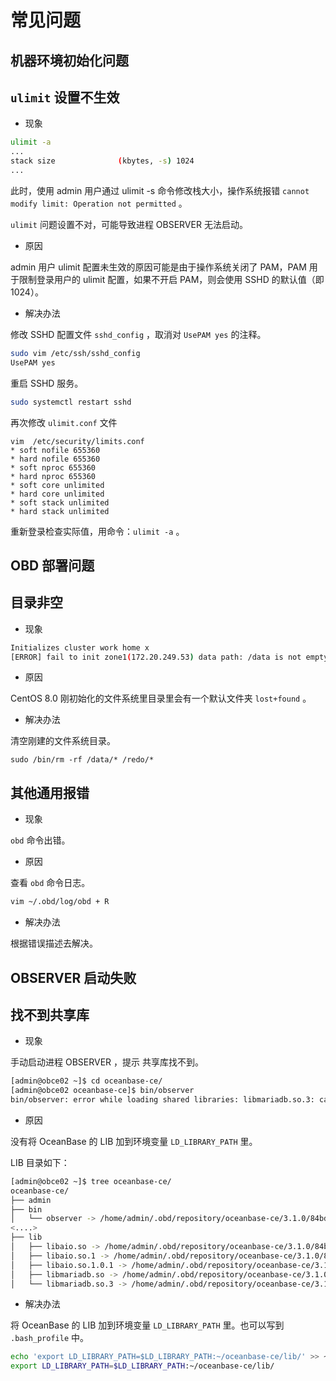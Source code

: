 # 常见问题

## 机器环境初始化问题

## `ulimit` 设置不生效

+ 现象

```bash
ulimit -a
...
stack size              (kbytes, -s) 1024
...
```

此时，使用 admin 用户通过 ulimit -s 命令修改栈大小，操作系统报错 `cannot modify limit: Operation not permitted` 。

`ulimit` 问题设置不对，可能导致进程 OBSERVER 无法启动。

+ 原因

admin 用户 ulimit 配置未生效的原因可能是由于操作系统关闭了 PAM，PAM 用于限制登录用户的 ulimit 配置，如果不开启 PAM，则会使用 SSHD 的默认值（即 1024）。

+ 解决办法

修改 SSHD 配置文件 `sshd_config` ，取消对 `UsePAM yes` 的注释。

```bash
sudo vim /etc/ssh/sshd_config
UsePAM yes

```

重启 SSHD 服务。

```bash
sudo systemctl restart sshd
```

再次修改 `ulimit.conf` 文件

```
vim  /etc/security/limits.conf
* soft nofile 655360
* hard nofile 655360
* soft nproc 655360
* hard nproc 655360
* soft core unlimited
* hard core unlimited
* soft stack unlimited
* hard stack unlimited
```

重新登录检查实际值，用命令：`ulimit -a` 。

## OBD 部署问题

## 目录非空

+ 现象

```bash
Initializes cluster work home x
[ERROR] fail to init zone1(172.20.249.53) data path: /data is not empty
```

+ 原因

CentOS 8.0 刚初始化的文件系统里目录里会有一个默认文件夹 `lost+found` 。

+ 解决办法

清空刚建的文件系统目录。

`sudo /bin/rm -rf /data/* /redo/*`

## 其他通用报错

+ 现象

`obd` 命令出错。

+ 原因

查看 `obd` 命令日志。

```bash
vim ~/.obd/log/obd + R
```

+ 解决办法

根据错误描述去解决。

## OBSERVER 启动失败

## 找不到共享库

+ 现象

手动启动进程 OBSERVER ，提示 共享库找不到。

```bash
[admin@obce02 ~]$ cd oceanbase-ce/
[admin@obce02 oceanbase-ce]$ bin/observer
bin/observer: error while loading shared libraries: libmariadb.so.3: cannot open shared object file: No such file or directory
```

+ 原因

没有将 OceanBase 的 LIB 加到环境变量 `LD_LIBRARY_PATH` 里。

LIB 目录如下：

```bash
[admin@obce02 ~]$ tree oceanbase-ce/
oceanbase-ce/
├── admin
├── bin
│   └── observer -> /home/admin/.obd/repository/oceanbase-ce/3.1.0/84bd2fe27f8b8243cc57d8a3f68b4c50f94aab80/bin/observer
<....>
├── lib
│   ├── libaio.so -> /home/admin/.obd/repository/oceanbase-ce/3.1.0/84bd2fe27f8b8243cc57d8a3f68b4c50f94aab80/lib/libaio.so
│   ├── libaio.so.1 -> /home/admin/.obd/repository/oceanbase-ce/3.1.0/84bd2fe27f8b8243cc57d8a3f68b4c50f94aab80/lib/libaio.so.1
│   ├── libaio.so.1.0.1 -> /home/admin/.obd/repository/oceanbase-ce/3.1.0/84bd2fe27f8b8243cc57d8a3f68b4c50f94aab80/lib/libaio.so.1.0.1
│   ├── libmariadb.so -> /home/admin/.obd/repository/oceanbase-ce/3.1.0/84bd2fe27f8b8243cc57d8a3f68b4c50f94aab80/lib/libmariadb.so
│   └── libmariadb.so.3 -> /home/admin/.obd/repository/oceanbase-ce/3.1.0/84bd2fe27f8b8243cc57d8a3f68b4c50f94aab80/lib/libmariadb.so.3
```

+ 解决办法

将 OceanBase 的 LIB 加到环境变量 `LD_LIBRARY_PATH` 里。也可以写到 `.bash_profile` 中。

```bash
echo 'export LD_LIBRARY_PATH=$LD_LIBRARY_PATH:~/oceanbase-ce/lib/' >> ~/.bash_profile
export LD_LIBRARY_PATH=$LD_LIBRARY_PATH:~/oceanbase-ce/lib/

```
